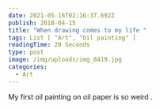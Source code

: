 ```yaml
---
date: 2021-05-16T02:16:37.692Z
publish: 2018-04-15
title: "When drawing comes to my life "
tags: List [ "Art", "Oil painting" ]
readingTime: 20 Seconds
type: post
image: /img/uploads/img_8419.jpg
categories:
  - Art
---
```

My first oil painting on oil paper is so weird .